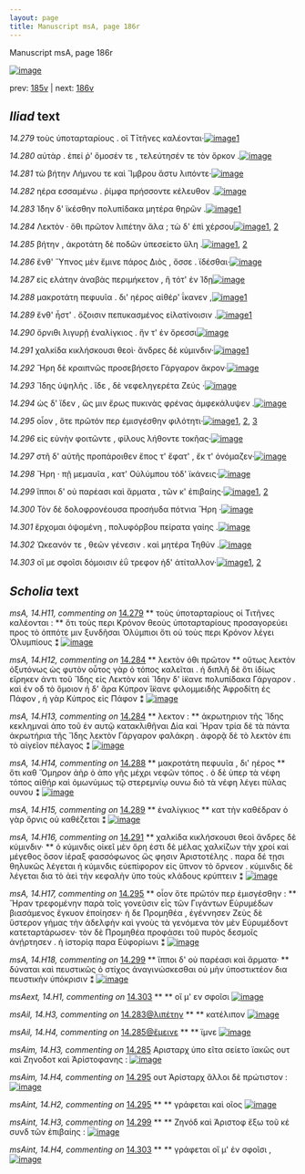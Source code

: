 ```yaml
---
layout: page
title: Manuscript msA, page 186r
---
```


Manuscript msA, page 186r

[![image](http://www.homermultitext.org/iipsrv?OBJ=IIP,1.0&FIF=/project/homer/pyramidal/deepzoom/hmt/vaimg/2017a/VA186RN_0357.tif&WID=100&CVT=JPEG)](http://www.homermultitext.org/ict2/?urn=urn:cite2:hmt:vaimg.2017a:VA186RN_0357)

prev:  [185v](../185v) | next:  [186v](../186v)

## *Iliad* text

*14.279* <a id="14.279"/> τοὺς ὑποταρταρίους . οἳ Τῑτῆνες καλέονται·[![image](http://www.homermultitext.org/iipsrv?OBJ=IIP,1.0&FIF=/project/homer/pyramidal/deepzoom/hmt/vaimg/2017a/VA186RN_0357.tif&RGN=0.136,0.2066,0.44,0.0353&WID=1000&CVT=JPEG)](http://www.homermultitext.org/ict2/?urn=urn:cite2:hmt:vaimg.2017a:VA186RN_0357@0.136,0.2066,0.44,0.0353)[1](#msA_14.H11)

*14.280* <a id="14.280"/> αὐτὰρ . ἐπεί ῥ' ὄμοσέν τε , τελεύτησέν τε τὸν ὅρκον .[![image](http://www.homermultitext.org/iipsrv?OBJ=IIP,1.0&FIF=/project/homer/pyramidal/deepzoom/hmt/vaimg/2017a/VA186RN_0357.tif&RGN=0.138,0.2307,0.44,0.0308&WID=1000&CVT=JPEG)](http://www.homermultitext.org/ict2/?urn=urn:cite2:hmt:vaimg.2017a:VA186RN_0357@0.138,0.2307,0.44,0.0308)

*14.281* <a id="14.281"/> τὼ βήτην Λήμνου τε καὶ Ἴμβρου ἄστυ λιπόντε·[![image](http://www.homermultitext.org/iipsrv?OBJ=IIP,1.0&FIF=/project/homer/pyramidal/deepzoom/hmt/vaimg/2017a/VA186RN_0357.tif&RGN=0.139,0.2502,0.44,0.0308&WID=1000&CVT=JPEG)](http://www.homermultitext.org/ict2/?urn=urn:cite2:hmt:vaimg.2017a:VA186RN_0357@0.139,0.2502,0.44,0.0308)

*14.282* <a id="14.282"/> ηέρα εσσαμένω . ῥίμφα πρήσσοντε κέλευθον .[![image](http://www.homermultitext.org/iipsrv?OBJ=IIP,1.0&FIF=/project/homer/pyramidal/deepzoom/hmt/vaimg/2017a/VA186RN_0357.tif&RGN=0.143,0.269,0.44,0.0308&WID=1000&CVT=JPEG)](http://www.homermultitext.org/ict2/?urn=urn:cite2:hmt:vaimg.2017a:VA186RN_0357@0.143,0.269,0.44,0.0308)

*14.283* <a id="14.283"/> Ί̈δην δ' ϊκέσθην πολυπίδακα μητέρα θηρῶν .[![image](http://www.homermultitext.org/iipsrv?OBJ=IIP,1.0&FIF=/project/homer/pyramidal/deepzoom/hmt/vaimg/2017a/VA186RN_0357.tif&RGN=0.144,0.2878,0.44,0.0308&WID=1000&CVT=JPEG)](http://www.homermultitext.org/ict2/?urn=urn:cite2:hmt:vaimg.2017a:VA186RN_0357@0.144,0.2878,0.44,0.0308)[1](#msAil_14.H3)

*14.284* <a id="14.284"/> Λεκτόν · ὅθι πρῶτον λιπέτην ἅλα ; τὼ δ' ἐπὶ χέρσου[![image](http://www.homermultitext.org/iipsrv?OBJ=IIP,1.0&FIF=/project/homer/pyramidal/deepzoom/hmt/vaimg/2017a/VA186RN_0357.tif&RGN=0.149,0.3058,0.44,0.0308&WID=1000&CVT=JPEG)](http://www.homermultitext.org/ict2/?urn=urn:cite2:hmt:vaimg.2017a:VA186RN_0357@0.149,0.3058,0.44,0.0308)[1](#msA_14.H13), [2](#msA_14.H12)

*14.285* <a id="14.285"/> βήτην , ἀκροτάτη δὲ ποδῶν ὑπεσείετο ὕλη .[![image](http://www.homermultitext.org/iipsrv?OBJ=IIP,1.0&FIF=/project/homer/pyramidal/deepzoom/hmt/vaimg/2017a/VA186RN_0357.tif&RGN=0.147,0.3246,0.44,0.0308&WID=1000&CVT=JPEG)](http://www.homermultitext.org/ict2/?urn=urn:cite2:hmt:vaimg.2017a:VA186RN_0357@0.147,0.3246,0.44,0.0308)[1](#msAim_14.H3), [2](#msAil_14.H4)

*14.286* <a id="14.286"/> ἔνθ' Ὕπνος μὲν ἔμινε πάρος Διὸς , ὄσσε . ϊδέσθαι·[![image](http://www.homermultitext.org/iipsrv?OBJ=IIP,1.0&FIF=/project/homer/pyramidal/deepzoom/hmt/vaimg/2017a/VA186RN_0357.tif&RGN=0.149,0.3456,0.44,0.0308&WID=1000&CVT=JPEG)](http://www.homermultitext.org/ict2/?urn=urn:cite2:hmt:vaimg.2017a:VA186RN_0357@0.149,0.3456,0.44,0.0308)

*14.287* <a id="14.287"/> εἰς ελάτην ἀναβὰς περιμήκετον , ἣ τότ' ἐν Ίδῃ[![image](http://www.homermultitext.org/iipsrv?OBJ=IIP,1.0&FIF=/project/homer/pyramidal/deepzoom/hmt/vaimg/2017a/VA186RN_0357.tif&RGN=0.15,0.3636,0.44,0.0308&WID=1000&CVT=JPEG)](http://www.homermultitext.org/ict2/?urn=urn:cite2:hmt:vaimg.2017a:VA186RN_0357@0.15,0.3636,0.44,0.0308)

*14.288* <a id="14.288"/> μακροτάτη πεφυυῖα . δι' ηέρος αἰθέρ' ΐκανεν ,[![image](http://www.homermultitext.org/iipsrv?OBJ=IIP,1.0&FIF=/project/homer/pyramidal/deepzoom/hmt/vaimg/2017a/VA186RN_0357.tif&RGN=0.151,0.3817,0.44,0.0308&WID=1000&CVT=JPEG)](http://www.homermultitext.org/ict2/?urn=urn:cite2:hmt:vaimg.2017a:VA186RN_0357@0.151,0.3817,0.44,0.0308)[1](#msA_14.H14)

*14.289* <a id="14.289"/> ἔνθ' ἧστ' . ὄζοισιν πεπυκασμένος εἰλατίνοισιν .[![image](http://www.homermultitext.org/iipsrv?OBJ=IIP,1.0&FIF=/project/homer/pyramidal/deepzoom/hmt/vaimg/2017a/VA186RN_0357.tif&RGN=0.151,0.3982,0.44,0.0308&WID=1000&CVT=JPEG)](http://www.homermultitext.org/ict2/?urn=urn:cite2:hmt:vaimg.2017a:VA186RN_0357@0.151,0.3982,0.44,0.0308)[1](#msA_14.H15)

*14.290* <a id="14.290"/> ὄρνιθι λιγυρῇ ἐναλίγκιος . ἥν τ' ἐν ὄρεσσι[![image](http://www.homermultitext.org/iipsrv?OBJ=IIP,1.0&FIF=/project/homer/pyramidal/deepzoom/hmt/vaimg/2017a/VA186RN_0357.tif&RGN=0.148,0.42,0.44,0.0308&WID=1000&CVT=JPEG)](http://www.homermultitext.org/ict2/?urn=urn:cite2:hmt:vaimg.2017a:VA186RN_0357@0.148,0.42,0.44,0.0308)

*14.291* <a id="14.291"/> χαλκίδα κικλήσκουσι θεοὶ· ἄνδρες δὲ κύμινδιν·[![image](http://www.homermultitext.org/iipsrv?OBJ=IIP,1.0&FIF=/project/homer/pyramidal/deepzoom/hmt/vaimg/2017a/VA186RN_0357.tif&RGN=0.152,0.4403,0.44,0.0308&WID=1000&CVT=JPEG)](http://www.homermultitext.org/ict2/?urn=urn:cite2:hmt:vaimg.2017a:VA186RN_0357@0.152,0.4403,0.44,0.0308)[1](#msA_14.H16)

*14.292* <a id="14.292"/> Ἥρη δὲ κραιπνῶς προσεβήσετο Γάργαρον ἄκρον·[![image](http://www.homermultitext.org/iipsrv?OBJ=IIP,1.0&FIF=/project/homer/pyramidal/deepzoom/hmt/vaimg/2017a/VA186RN_0357.tif&RGN=0.151,0.4576,0.44,0.0308&WID=1000&CVT=JPEG)](http://www.homermultitext.org/ict2/?urn=urn:cite2:hmt:vaimg.2017a:VA186RN_0357@0.151,0.4576,0.44,0.0308)

*14.293* <a id="14.293"/> Ἴδης ὑψηλῆς . ἴδε , δὲ νεφεληγερέτα Ζεύς ·[![image](http://www.homermultitext.org/iipsrv?OBJ=IIP,1.0&FIF=/project/homer/pyramidal/deepzoom/hmt/vaimg/2017a/VA186RN_0357.tif&RGN=0.149,0.4763,0.44,0.0308&WID=1000&CVT=JPEG)](http://www.homermultitext.org/ict2/?urn=urn:cite2:hmt:vaimg.2017a:VA186RN_0357@0.149,0.4763,0.44,0.0308)

*14.294* <a id="14.294"/> ὡς δ' ἴδεν , ὥς μιν ἔρως πυκινὰς φρένας ἀμφεκάλυψεν .[![image](http://www.homermultitext.org/iipsrv?OBJ=IIP,1.0&FIF=/project/homer/pyramidal/deepzoom/hmt/vaimg/2017a/VA186RN_0357.tif&RGN=0.148,0.4951,0.479,0.0308&WID=1000&CVT=JPEG)](http://www.homermultitext.org/ict2/?urn=urn:cite2:hmt:vaimg.2017a:VA186RN_0357@0.148,0.4951,0.479,0.0308)

*14.295* <a id="14.295"/> οἷον , ὅτε πρῶτόν περ ἐμισγέσθην φιλότητι·[![image](http://www.homermultitext.org/iipsrv?OBJ=IIP,1.0&FIF=/project/homer/pyramidal/deepzoom/hmt/vaimg/2017a/VA186RN_0357.tif&RGN=0.139,0.5177,0.479,0.0308&WID=1000&CVT=JPEG)](http://www.homermultitext.org/ict2/?urn=urn:cite2:hmt:vaimg.2017a:VA186RN_0357@0.139,0.5177,0.479,0.0308)[1](#msAint_14.H2), [2](#msA_14.H17), [3](#msAim_14.H4)

*14.296* <a id="14.296"/> εἰς εὐνὴν φοιτῶντε , φίλους λήθοντε τοκῆας·[![image](http://www.homermultitext.org/iipsrv?OBJ=IIP,1.0&FIF=/project/homer/pyramidal/deepzoom/hmt/vaimg/2017a/VA186RN_0357.tif&RGN=0.138,0.5334,0.479,0.0308&WID=1000&CVT=JPEG)](http://www.homermultitext.org/ict2/?urn=urn:cite2:hmt:vaimg.2017a:VA186RN_0357@0.138,0.5334,0.479,0.0308)

*14.297* <a id="14.297"/> στῆ δ' αὐτῆς προπάροιθεν ἔπος τ' ἔφατ' , ἔκ τ' ὀνόμαζεν·[![image](http://www.homermultitext.org/iipsrv?OBJ=IIP,1.0&FIF=/project/homer/pyramidal/deepzoom/hmt/vaimg/2017a/VA186RN_0357.tif&RGN=0.145,0.5537,0.479,0.0308&WID=1000&CVT=JPEG)](http://www.homermultitext.org/ict2/?urn=urn:cite2:hmt:vaimg.2017a:VA186RN_0357@0.145,0.5537,0.479,0.0308)

*14.298* <a id="14.298"/> Ἥρη · πῇ μεμαυῖα , κατ' Οὐλύμπου τόδ' ϊκάνεις·[![image](http://www.homermultitext.org/iipsrv?OBJ=IIP,1.0&FIF=/project/homer/pyramidal/deepzoom/hmt/vaimg/2017a/VA186RN_0357.tif&RGN=0.143,0.574,0.479,0.0308&WID=1000&CVT=JPEG)](http://www.homermultitext.org/ict2/?urn=urn:cite2:hmt:vaimg.2017a:VA186RN_0357@0.143,0.574,0.479,0.0308)

*14.299* <a id="14.299"/> ἵπποι δ' οὐ παρέασι καὶ ἅρματα , τῶν κ' ἐπιβαίης·[![image](http://www.homermultitext.org/iipsrv?OBJ=IIP,1.0&FIF=/project/homer/pyramidal/deepzoom/hmt/vaimg/2017a/VA186RN_0357.tif&RGN=0.141,0.592,0.479,0.0308&WID=1000&CVT=JPEG)](http://www.homermultitext.org/ict2/?urn=urn:cite2:hmt:vaimg.2017a:VA186RN_0357@0.141,0.592,0.479,0.0308)[1](#msA_14.H18), [2](#msAint_14.H3)

*14.300* <a id="14.300"/> Τὸν δὲ δολοφρονέουσα προσήυδα πότνια Ἥρη ·[![image](http://www.homermultitext.org/iipsrv?OBJ=IIP,1.0&FIF=/project/homer/pyramidal/deepzoom/hmt/vaimg/2017a/VA186RN_0357.tif&RGN=0.141,0.6131,0.479,0.0308&WID=1000&CVT=JPEG)](http://www.homermultitext.org/ict2/?urn=urn:cite2:hmt:vaimg.2017a:VA186RN_0357@0.141,0.6131,0.479,0.0308)

*14.301* <a id="14.301"/> ἔρχομαι ὀψομένη , πολυφόρβου πείρατα γαίης .[![image](http://www.homermultitext.org/iipsrv?OBJ=IIP,1.0&FIF=/project/homer/pyramidal/deepzoom/hmt/vaimg/2017a/VA186RN_0357.tif&RGN=0.142,0.6326,0.479,0.0308&WID=1000&CVT=JPEG)](http://www.homermultitext.org/ict2/?urn=urn:cite2:hmt:vaimg.2017a:VA186RN_0357@0.142,0.6326,0.479,0.0308)

*14.302* <a id="14.302"/> Ὠκεανόν τε , θεῶν γένεσιν . καὶ μητέρα Τηθὺν .[![image](http://www.homermultitext.org/iipsrv?OBJ=IIP,1.0&FIF=/project/homer/pyramidal/deepzoom/hmt/vaimg/2017a/VA186RN_0357.tif&RGN=0.14,0.6514,0.479,0.0308&WID=1000&CVT=JPEG)](http://www.homermultitext.org/ict2/?urn=urn:cite2:hmt:vaimg.2017a:VA186RN_0357@0.14,0.6514,0.479,0.0308)

*14.303* <a id="14.303"/> οἵ με σφοῖσι δόμοισιν ἐΰ τρεφον ἠδ' ἀτίταλλον·[![image](http://www.homermultitext.org/iipsrv?OBJ=IIP,1.0&FIF=/project/homer/pyramidal/deepzoom/hmt/vaimg/2017a/VA186RN_0357.tif&RGN=0.14,0.6709,0.479,0.0308&WID=1000&CVT=JPEG)](http://www.homermultitext.org/ict2/?urn=urn:cite2:hmt:vaimg.2017a:VA186RN_0357@0.14,0.6709,0.479,0.0308)[1](#msAint_14.H4), [2](#msAext_14.H1)

## *Scholia* text

*msA, 14.H11, commenting on* [14.279](#14.279)  <a id="msA_14.H11"/> **							 τοὺς ὑποταρταρίους οἱ Τιτῆνες καλέονται : 						** 							 ὅτι τοὺς περι Κρόνον θεοὺς ὑποταρταρίους προσαγορεύει προς τὸ 								ὁππότε μιν ξυνδῆσαι Ὀλύμπιοι ὅτι οὐ τοὺς περι Κρόνον λέγει Ὀλυμπίους ⁑ 						[![image](http://www.homermultitext.org/iipsrv?OBJ=IIP,1.0&FIF=/project/homer/pyramidal/deepzoom/hmt/vaimg/2017a/VA186RN_0187.tif&RGN=0.18496684,0.08188105,0.62196021,0.03706777&WID=1000&CVT=JPEG)](http://www.homermultitext.org/ict2/?urn=urn:cite2:hmt:vaimg.2017a:VA186RN_0187@0.18496684,0.08188105,0.62196021,0.03706777)

*msA, 14.H12, commenting on* [14.284](#14.284)  <a id="msA_14.H12"/> **							 λεκτὸν όθι πρῶτον 						** 							 οὕτως λεκτὸν ὀξυτόνως ὡς φυτὸν οὗτος γὰρ ὁ τόπος καλεῖται . ἡ διπλῆ δὲ ὅτι ἰδίως εἴρηκεν 								ἀντι τοῦ Ἴδης εἰς Λεκτὸν καὶ 									 									 Ἵδην δ' ί̈κανε πολυπίδακα Γάργαρον 								 . καὶ ἐν οδ τὸ ὅμοιον 									 									 ἡ δ' ἄρα Κύπρον ἵ̈κανε φιλομμειδὴς Ἀφροδίτη ἐς Πάφον 								 , ἡ γὰρ Κύπρος εἰς Πάφον ⁑ 						[![image](http://www.homermultitext.org/iipsrv?OBJ=IIP,1.0&FIF=/project/homer/pyramidal/deepzoom/hmt/vaimg/2017a/VA186RN_0187.tif&RGN=0.18570376,0.10567082,0.62048637,0.05421853&WID=1000&CVT=JPEG)](http://www.homermultitext.org/ict2/?urn=urn:cite2:hmt:vaimg.2017a:VA186RN_0187@0.18570376,0.10567082,0.62048637,0.05421853)

*msA, 14.H13, commenting on* [14.284](#14.284)  <a id="msA_14.H13"/> **							 λεκτον : 						** 							 ἀκρωτηριον τῆς Ἴδης κεκλημναὶ ἀπο τοῦ ἐν αυτῷ κατακλιθῆναι Δία καὶ Ἥραν τρία δὲ τὰ πάvτα ἀκρωτήρια τῆς Ἴδης λεκτὸν Γάργαρον φαλάκρη . ἀφορᾷ δὲ τὸ λεκτὸν ἐπι τὸ 								αἰγεῖον πέλαγος ⁑ 						[![image](http://www.homermultitext.org/iipsrv?OBJ=IIP,1.0&FIF=/project/homer/pyramidal/deepzoom/hmt/vaimg/2017a/VA186RN_0187.tif&RGN=0.19602063,0.14495159,0.61016949,0.05255878&WID=1000&CVT=JPEG)](http://www.homermultitext.org/ict2/?urn=urn:cite2:hmt:vaimg.2017a:VA186RN_0187@0.19602063,0.14495159,0.61016949,0.05255878)

*msA, 14.H14, commenting on* [14.288](#14.288)  <a id="msA_14.H14"/> **							 μακροτάτη πεφυυῖα , δι' ηέρος 						** 							 ὅτι καθ Ὅμηρον ἀὴρ ὁ ἀπο γῆς μέχρι νεφῶν τόπος . ὁ δὲ ὑπερ 								τὰ νέφη τόπος αἰθήρ καὶ ὁμωνύμως τῷ στερεμνίῳ ουνω διὸ τὰ νέφη λέγει πύλας ουνου ⁑ 						[![image](http://www.homermultitext.org/iipsrv?OBJ=IIP,1.0&FIF=/project/homer/pyramidal/deepzoom/hmt/vaimg/2017a/VA186RN_0357.tif&RGN=0.589,0.3862,0.203,0.0796&WID=1000&CVT=JPEG)](http://www.homermultitext.org/ict2/?urn=urn:cite2:hmt:vaimg.2017a:VA186RN_0357@0.589,0.3862,0.203,0.0796)

*msA, 14.H15, commenting on* [14.289](#14.289)  <a id="msA_14.H15"/> **							 ἐναλίγκιος 						** 							 κατ τὴν καθέδραν ὁ γὰρ ὄρνις οὐ καθέζεται ⁑ 						[![image](http://www.homermultitext.org/iipsrv?OBJ=IIP,1.0&FIF=/project/homer/pyramidal/deepzoom/hmt/vaimg/2017a/VA186RN_0357.tif&RGN=0.594,0.4591,0.189,0.0361&WID=1000&CVT=JPEG)](http://www.homermultitext.org/ict2/?urn=urn:cite2:hmt:vaimg.2017a:VA186RN_0357@0.594,0.4591,0.189,0.0361)

*msA, 14.H16, commenting on* [14.291](#14.291)  <a id="msA_14.H16"/> **							 χαλκίδα κικλήσκουσι θεοὶ ἄνδρες δὲ κύμινδιν· 						** 							 ὁ κύμινδις οἰκεῖ μὲν ὄρη ἐστι δὲ μέλας χαλκίζων τὴν χροί καὶ μέγεθος ὅσον ἱέραξ φασσόφωνος 								ὥς φησιν Ἀριστοτέλης . παρα δέ τῃσι θηλυκῶς λέγεται ἡ 								κύμινδις εὐεπίφορον εἰς ὕπνον τὸ ὄρνεον . κύμινδις δὲ λέγεται δια τὸ ἀεὶ τὴν κεφαλὴν ὑπο τοὺς 								κλάδους κρύπτειν ⁑ 						[![image](http://www.homermultitext.org/iipsrv?OBJ=IIP,1.0&FIF=/project/homer/pyramidal/deepzoom/hmt/vaimg/2017a/VA186RN_0357.tif&RGN=0.601,0.4853,0.202,0.1623&WID=1000&CVT=JPEG)](http://www.homermultitext.org/ict2/?urn=urn:cite2:hmt:vaimg.2017a:VA186RN_0357@0.601,0.4853,0.202,0.1623)

*msA, 14.H17, commenting on* [14.295](#14.295)  <a id="msA_14.H17"/> **							 οἷον ὅτε πρῶτόν περ ἐμισγέσθην : 						** 							 								 Ἥραν τρεφομένην παρὰ τοῖς γονεῦσιν εἷς τῶν 								Γιγάντων Εὑρυμέδων βιασάμενος ἔγκυον ἐποίησεν· ἡ δε Προμηθέα , ἐγέννησεν Ζεὺς δὲ ὕστερον γήμας τὴν ἀδελφὴν καὶ γνοὺς τὰ 								γενόμενα τὸν μὲν Εὐρυμέδοντ κατεταρτάρωσεν· τὸν δὲ Προμηθέα προφάσει τοῦ πυρὸς δεσμοῖς ἀνῄρτησεν . ἡ 								ἱστορίᾳ παρα Εὐφορίωνι ⁑ 						[![image](http://www.homermultitext.org/iipsrv?OBJ=IIP,1.0&FIF=/project/homer/pyramidal/deepzoom/hmt/vaimg/2017a/VA186RN_0357.tif&RGN=0.149,0.6424,0.64,0.1082&WID=1000&CVT=JPEG)](http://www.homermultitext.org/ict2/?urn=urn:cite2:hmt:vaimg.2017a:VA186RN_0357@0.149,0.6424,0.64,0.1082)

*msA, 14.H18, commenting on* [14.299](#14.299)  <a id="msA_14.H18"/> **							 ἵπποι δ' οὐ παρέασι καὶ ἄρματα· 						** 							 δύναται καὶ πευστικῶς ὁ στίχος ἀναγινώσκεσθαι οὐ μὴν ὑποστικτέον δια πευστικὴν ὑπόκρισιν 								 ⁑ 						[![image](http://www.homermultitext.org/iipsrv?OBJ=IIP,1.0&FIF=/project/homer/pyramidal/deepzoom/hmt/vaimg/2017a/VA186RN_0357.tif&RGN=0.15,0.7363,0.616,0.0466&WID=1000&CVT=JPEG)](http://www.homermultitext.org/ict2/?urn=urn:cite2:hmt:vaimg.2017a:VA186RN_0357@0.15,0.7363,0.616,0.0466)

*msAext, 14.H1, commenting on* [14.303](#14.303)  <a id="msAext_14.H1"/> **							 						** 							 οἵ μ' εν σφοῖσι 						[![image](http://www.homermultitext.org/iipsrv?OBJ=IIP,1.0&FIF=/project/homer/pyramidal/deepzoom/hmt/vaimg/2017a/VA186RN_0187.tif&RGN=0.82737657,0.66749654,0.06669123,0.01742739&WID=1000&CVT=JPEG)](http://www.homermultitext.org/ict2/?urn=urn:cite2:hmt:vaimg.2017a:VA186RN_0187@0.82737657,0.66749654,0.06669123,0.01742739)

*msAil, 14.H3, commenting on* [14.283@λιπέτην](#14.283@λιπέτην)  <a id="msAil_14.H3"/> **							 						** 							 κατέλιπον 						[![image](http://www.homermultitext.org/iipsrv?OBJ=IIP,1.0&FIF=/project/homer/pyramidal/deepzoom/hmt/vaimg/2017a/VA186RN_0187.tif&RGN=0.40585851,0.28893499,0.04384672,0.00885201&WID=1000&CVT=JPEG)](http://www.homermultitext.org/ict2/?urn=urn:cite2:hmt:vaimg.2017a:VA186RN_0187@0.40585851,0.28893499,0.04384672,0.00885201)

*msAil, 14.H4, commenting on* [14.285@ἔμεινε](#14.285@ἔμεινε)  <a id="msAil_14.H4"/> **							 						** 							 ϊμνε 						[![image](http://www.homermultitext.org/iipsrv?OBJ=IIP,1.0&FIF=/project/homer/pyramidal/deepzoom/hmt/vaimg/2017a/VA186RN_0187.tif&RGN=0.37140752,0.32876902,0.02321297,0.00802213&WID=1000&CVT=JPEG)](http://www.homermultitext.org/ict2/?urn=urn:cite2:hmt:vaimg.2017a:VA186RN_0187@0.37140752,0.32876902,0.02321297,0.00802213)

*msAim, 14.H3, commenting on* [14.285](#14.285)  <a id="msAim_14.H3"/> 							 Αρισταρχ ὑπο εῖτα σείετο ϊακῶς ουτ καὶ Ζηνοδοτ καὶ Ἀρίστοφανης : 						[![image](http://www.homermultitext.org/iipsrv?OBJ=IIP,1.0&FIF=/project/homer/pyramidal/deepzoom/hmt/vaimg/2017a/VA186RN_0187.tif&RGN=0.58216654,0.31784232,0.09653648,0.03112033&WID=1000&CVT=JPEG)](http://www.homermultitext.org/ict2/?urn=urn:cite2:hmt:vaimg.2017a:VA186RN_0187@0.58216654,0.31784232,0.09653648,0.03112033)

*msAim, 14.H4, commenting on* [14.295](#14.295)  <a id="msAim_14.H4"/> 							 ουτ 								 Ἀρίσταρχ ἄλλοι δὲ πρώτιστον : 						[![image](http://www.homermultitext.org/iipsrv?OBJ=IIP,1.0&FIF=/project/homer/pyramidal/deepzoom/hmt/vaimg/2017a/VA186RN_0187.tif&RGN=0.58290346,0.50691563,0.06282240,0.02005533&WID=1000&CVT=JPEG)](http://www.homermultitext.org/ict2/?urn=urn:cite2:hmt:vaimg.2017a:VA186RN_0187@0.58290346,0.50691563,0.06282240,0.02005533)

*msAint, 14.H2, commenting on* [14.295](#14.295)  <a id="msAint_14.H2"/> **							 						** 							 γράφεται καὶ οῖος 						[![image](http://www.homermultitext.org/iipsrv?OBJ=IIP,1.0&FIF=/project/homer/pyramidal/deepzoom/hmt/vaimg/2017a/VA186RN_0187.tif&RGN=0.14314665,0.50456432,0.03537214,0.01396957&WID=1000&CVT=JPEG)](http://www.homermultitext.org/ict2/?urn=urn:cite2:hmt:vaimg.2017a:VA186RN_0187@0.14314665,0.50456432,0.03537214,0.01396957)

*msAint, 14.H3, commenting on* [14.299](#14.299)  <a id="msAint_14.H3"/> **							 						** 							 Ζηνόδ καὶ Ἀριστοφ ἔξω τοῦ κέ 								 συνδ τῶν ἐπιβαίης : 						[![image](http://www.homermultitext.org/iipsrv?OBJ=IIP,1.0&FIF=/project/homer/pyramidal/deepzoom/hmt/vaimg/2017a/VA186RN_0187.tif&RGN=0.12877671,0.57828492,0.06005895,0.03430152&WID=1000&CVT=JPEG)](http://www.homermultitext.org/ict2/?urn=urn:cite2:hmt:vaimg.2017a:VA186RN_0187@0.12877671,0.57828492,0.06005895,0.03430152)

*msAint, 14.H4, commenting on* [14.303](#14.303)  <a id="msAint_14.H4"/> **							 						** 							 γράφεται οἵ μ' ἐν σφοῖσι , 						[![image](http://www.homermultitext.org/iipsrv?OBJ=IIP,1.0&FIF=/project/homer/pyramidal/deepzoom/hmt/vaimg/2017a/VA186RN_0187.tif&RGN=0.14204127,0.65712310,0.04992631,0.01521438&WID=1000&CVT=JPEG)](http://www.homermultitext.org/ict2/?urn=urn:cite2:hmt:vaimg.2017a:VA186RN_0187@0.14204127,0.65712310,0.04992631,0.01521438)